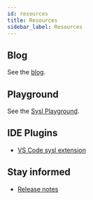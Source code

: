 ```yaml
---
id: resources
title: Resources
sidebar_label: Resources
---
```


## Blog
See the [blog](/blog).


## Playground
See the [Sysl Playground](https://anz-bank.github.io/sysl-playground/).


## IDE Plugins
- [VS Code sysl extension](https://github.com/anz-bank/vscode-sysl)


## Stay informed
- [Release notes](https://github.com/anz-bank/sysl/releases)
